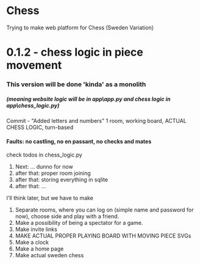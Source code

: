# Chess
Trying to make web platform for Chess (Sweden Variation)

# 0.1.2 - chess logic in piece movement

### This version will be done 'kinda' as a monolith 
##### (meaning website logic will be in app\app.py and chess logic in app\chess_logic.py)
Commit - "Added letters and numbers"
1 room, working board, ACTUAL CHESS LOGIC, turn-based
#### Faults: no castling, no en passant, no checks and mates
check todos in chess_logic.py

1) Next: ... dunno for now 
2) after that: proper room joining
3) after that: storing everything in sqlite
4) after that: ... 

I'll think later, but we have to make

1) Separate rooms, where you can log on (simple name and password for now), choose side and play with a friend.
2) Make a possibility of being a spectator for a game.
3) Make invite links
4) MAKE ACTUAL PROPER PLAYING BOARD WITH MOVING PIECE SVGs
5) Make a clock
6) Make a home page
7) Make actual sweden chess